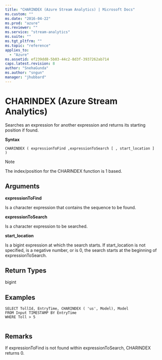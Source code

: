 ```yaml
---
title: "CHARINDEX (Azure Stream Analytics) | Microsoft Docs"
ms.custom: ""
ms.date: "2016-04-22"
ms.prod: "azure"
ms.reviewer: ""
ms.service: "stream-analytics"
ms.suite: ""
ms.tgt_pltfrm: ""
ms.topic: "reference"
applies_to: 
  - "Azure"
ms.assetid: ef239dd8-5b03-44c2-8d3f-3937262ab714
caps.latest.revision: 8
author: "SnehaGunda"
ms.author: "sngun"
manager: "jhubbard"
---
```

# CHARINDEX (Azure Stream Analytics)
  Searches an expression for another expression and returns its starting position if found.  
  
 **Syntax**  
  
```  
CHARINDEX ( expressionToFind ,expressionToSearch [ , start_location ] )  
```  
  
> [!NOTE]  
>  The index/position for the CHARINDEX function is 1 based.  
  
## Arguments  
 **expressionToFind**  
  
 Is a character expression that contains the sequence to be found.  
  
 **expressionToSearch**  
  
 Is a character expression to be searched.  
  
 **start_location**  
  
 Is a bigint expression at which the search starts. If start_location is not specified, is a negative number, or is 0, the search starts at the beginning of expressionToSearch.  
  
## Return Types  
 bigint  
  
## Examples  
  
```  
SELECT TollId, EntryTime, CHARINDEX ( 'us', Model), Model  
FROM Input TIMESTAMP BY EntryTime  
WHERE Toll > 5  
  
```  
  
## Remarks  
 If expressionToFind is not found within expressionToSearch, CHARINDEX returns 0.  
  
  